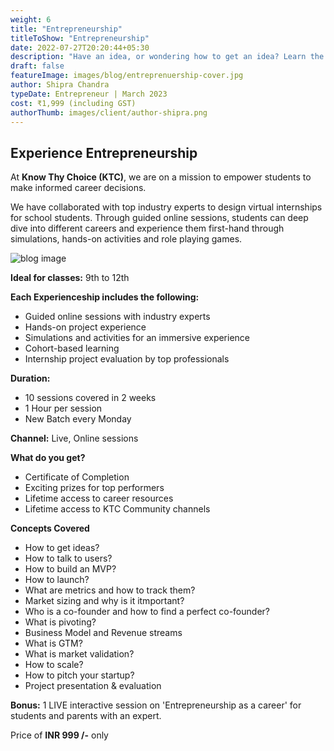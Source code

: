 ```yaml
---
weight: 6
title: "Entrepreneurship"
titleToShow: "Entrepreneurship"
date: 2022-07-27T20:20:44+05:30
description: "Have an idea, or wondering how to get an idea? Learn the ropes of starting and running a company. It’s never too early!"
draft: false
featureImage: images/blog/entreprenuership-cover.jpg
author: Shipra Chandra
typeDate: Entrepreneur | March 2023
cost: ₹1,999 (including GST) 
authorThumb: images/client/author-shipra.png
---
```


## Experience Entrepreneurship

At __Know Thy Choice (KTC)__, we are on a mission to empower students to make informed career decisions.

We have collaborated with top industry experts to design virtual internships for school students. Through guided online sessions, students can deep dive into different careers and experience them first-hand through simulations, hands-on activities and role playing games.

![blog image](/images/blog/digital-marketing-post-0.jpg)


__Ideal for classes:__ 9th to 12th

__Each Experienceship includes the following:__
- Guided online sessions with industry experts 
- Hands-on project experience
- Simulations and activities for an immersive experience
- Cohort-based learning
- Internship project evaluation by top professionals

__Duration:__
- 10 sessions covered in 2 weeks
- 1 Hour per session
- New Batch every Monday

__Channel:__ Live, Online sessions

__What do you get?__
- Certificate of Completion
- Exciting prizes for top performers
- Lifetime access to career resources 
- Lifetime access to KTC Community channels


__Concepts Covered__
- How to get ideas?
- How to talk to users?
- How to build an MVP?
- How to launch?
- What are metrics and how to track them?
- Market sizing and why is it itmportant?
- Who is a co-founder and how to find a perfect co-founder?
- What is pivoting?
- Business Model and Revenue streams
- What is GTM?
- What is market validation?
- How to scale?
- How to pitch your startup?
- Project presentation & evaluation



__Bonus:__  1 LIVE interactive session on 'Entrepreneurship as a career' for students and parents with an expert.

Price of **INR 999 /-** only

<!-- # [Apply Now](https://rzp.io/l/knowthychoice-entrepreneurship){style=text-align:center} -->
